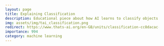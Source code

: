 ```yaml
---
layout: page
title: Explaining Classification
description: Educational piece about how AI learns to classify objects.
img: assets/img/tai_classification.png
redirect: https://www.thats-ai.org/en-GB/units/classification-cc8dacac-0633-4b5b-a8c0-805dc513c574
importance: 994
category: machine learning
---
```

